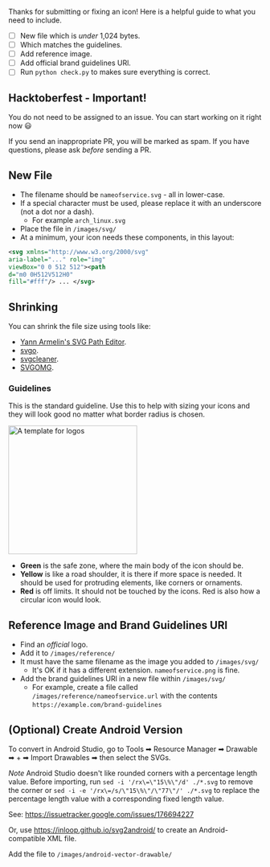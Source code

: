 Thanks for submitting or fixing an icon! Here is a helpful guide to what you need to include.

- [ ] New file which is *under* 1,024 bytes.
- [ ] Which matches the guidelines.
- [ ] Add reference image.
- [ ] Add official brand guidelines URl.
- [ ] Run `python check.py` to makes sure everything is correct.

## Hacktoberfest - Important!

You do not need to be assigned to an issue. You can start working on it right now 😃

If you send an inappropriate PR, you will be marked as spam. If you have questions, please ask *before* sending a PR.

## New File

* The filename should be `nameofservice.svg` - all in lower-case.
* If a special character must be used, please replace it with an underscore (not a dot nor a dash). 
   * For example `arch_linux.svg`
* Place the file in `/images/svg/`
* At a minimum, your icon needs these components, in this layout:

```svg
<svg xmlns="http://www.w3.org/2000/svg"
aria-label="..." role="img"
viewBox="0 0 512 512"><path
d="m0 0H512V512H0"
fill="#fff"/> ... </svg>
```

## Shrinking

You can shrink the file size using tools like:
* [Yann Armelin's SVG Path Editor](https://yqnn.github.io/svg-path-editor/).
* [svgo](https://svgo.dev/).
* [svgcleaner](https://github.com/RazrFalcon/svgcleaner).
* [SVGOMG](https://svgomg.net/).

### Guidelines

This is the standard guideline. Use this to help with sizing your icons and they will look good no matter what border radius is chosen.

<img src="https://edent.github.io/SuperTinyIcons/images/guidelines/guideline.svg" width="256" alt="A template for logos" />

- **Green** is the safe zone, where the main body of the icon should be.
- **Yellow** is like a road shoulder, it is there if more space is needed. It should be used for protruding elements, like corners or ornaments.
- **Red** is off limits. It should not be touched by the icons. Red is also how a circular icon would look.

## Reference Image and Brand Guidelines URl

* Find an *official* logo.
* Add it to `/images/reference/`
* It must have the same filename as the image you added to `/images/svg/`
   * It's OK if it has a different extension. `nameofservice.png` is fine.
* Add the brand guidelines URl in a new file within `/images/svg/`
   * For example, create a file called `/images/reference/nameofservice.url` with the contents `https://example.com/brand-guidelines`

## (Optional) Create Android Version

To convert in Android Studio, go to Tools ➡ Resource Manager ➡ Drawable ➡ + ➡ Import Drawables ➡ then select the SVGs.

*Note* Android Studio doesn't like rounded corners with a percentage length value. Before importing, run `sed -i '/rx\=\"15\%\"/d' ./*.svg` to remove the corner or `sed -i -e '/rx\=/s/\"15\%\"/\"77\"/' ./*.svg` to replace the percentage length value with a corresponding fixed length value.

See: https://issuetracker.google.com/issues/176694227

Or, use https://inloop.github.io/svg2android/ to create an Android-compatible XML file.

Add the file to `/images/android-vector-drawable/`